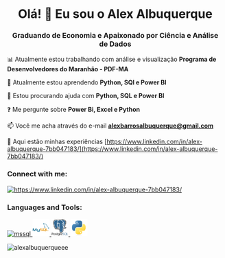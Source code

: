<h1 align="center">Olá! 👋 Eu sou o Alex Albuquerque</h1>
<h3 align="center">Graduando de Economia e Apaixonado por Ciência e Análise de Dados</h3>

📊 Atualmente estou trabalhando com análise e visualização **Programa de Desenvolvedores do Maranhão - PDF-MA**

📗 Atualmente estou aprendendo **Python, SQl e Power BI**

🤯 Estou procurando ajuda com **Python, SQL e Power BI**

❓ Me pergunte sobre **Power Bi, Excel e Python**

📫 Você me acha através do e-mail **alexbarrosalbuquerque@gmail.com**

💼 Aqui estão minhas experiências [https://www.linkedin.com/in/alex-albuquerque-7bb047183/](https://www.linkedin.com/in/alex-albuquerque-7bb047183/)

<h3 align="left">Connect with me:</h3>
<p align="left">
<a href="https://linkedin.com/in/https://www.linkedin.com/in/alex-albuquerque-7bb047183/" target="blank"><img align="center" src="https://raw.githubusercontent.com/rahuldkjain/github-profile-readme-generator/master/src/images/icons/Social/linked-in-alt.svg" alt="https://www.linkedin.com/in/alex-albuquerque-7bb047183/" height="30" width="40" /></a>
</p>

<h3 align="left">Languages and Tools:</h3>
<p align="left"> <a href="https://www.microsoft.com/en-us/sql-server" target="_blank" rel="noreferrer"> <img src="https://www.svgrepo.com/show/303229/microsoft-sql-server-logo.svg" alt="mssql" width="40" height="40"/> </a> <a href="https://www.mysql.com/" target="_blank" rel="noreferrer"> <img src="https://raw.githubusercontent.com/devicons/devicon/master/icons/mysql/mysql-original-wordmark.svg" alt="mysql" width="40" height="40"/> </a> <a href="https://www.postgresql.org" target="_blank" rel="noreferrer"> <img src="https://raw.githubusercontent.com/devicons/devicon/master/icons/postgresql/postgresql-original-wordmark.svg" alt="postgresql" width="40" height="40"/> </a> <a href="https://www.python.org" target="_blank" rel="noreferrer"> <img src="https://raw.githubusercontent.com/devicons/devicon/master/icons/python/python-original.svg" alt="python" width="40" height="40"/> </a> </p>

<p><img align="center" src="https://github-readme-stats.vercel.app/api/top-langs?username=alexalbuquerqueee&show_icons=true&locale=en&layout=compact" alt="alexalbuquerqueee" /></p>






<!--

### Hi there 👋


**alexalbuquerqueee/alexalbuquerqueee** is a ✨ _special_ ✨ repository because its `README.md` (this file) appears on your GitHub profile.

Here are some ideas to get you started:

- 🔭 I’m currently working on ...
- 🌱 I’m currently learning ...
- 👯 I’m looking to collaborate on ...
- 🤔 I’m looking for help with ...
- 💬 Ask me about ...
- 📫 How to reach me: ...
- 😄 Pronouns: ...
- ⚡ Fun fact: ...
-->

